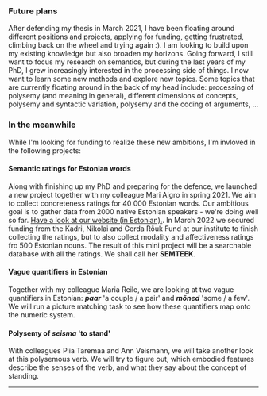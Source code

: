 ### Future plans

After defending my thesis in March 2021, I have been floating around different positions and projects, applying for funding, getting frustrated, climbing back on the wheel and trying again :). I am looking to build upon my existing knowledge but also broaden my horizons. Going forward, I still want to focus my research on semantics, but during the last years of my PhD, I grew increasingly interested in the processing side of things. I now want to learn some new methods and explore new topics. Some topics that are currently floating around in the back of my head include: processing of polysemy (and meaning in general), different dimensions of concepts, polysemy and syntactic variation,  polysemy and the coding of arguments, ...

###  In the meanwhile

While I'm looking for funding to realize these new ambitions, I'm invloved in the following projects:  

#### Semantic ratings for Estonian words

Along with finishing up my PhD and preparing for the defence, we launched a new project together with my colleague Mari Aigro in spring 2021. We aim to collect concreteness ratings for 40 000 Estonian words. Our ambitious goal is to gather data from 2000 native Estonian speakers - we're doing well so far. [Have a look at our website (in Estonian).](https://www.eestiabstraktsus.ee/). In March 2022 we secured funding from the Kadri, Nikolai and Gerda Rõuk Fund at our institute to finish collecting the ratings, but to also collect modality and affectiveness ratings fro 500 Estonian nouns. The result of this mini project will be a searchable database with all the ratings. We shall call her **SEMTEEK**.

#### Vague quantifiers in Estonian

Together with my colleague Maria Reile, we are looking at two vague quantifiers in Estonian: ***paar*** 'a couple / a pair' and ***mõned*** 'some / a few'. We will run a picture matching task to see how these quantifiers map onto the numeric system.

#### Polysemy of ***seisma*** 'to stand'

With colleagues Piia Taremaa and Ann Veismann, we will take another look at this polysemous verb. We will try to figure out, which embodied features describe the senses of the verb, and what they say about the concept of standing.

---


